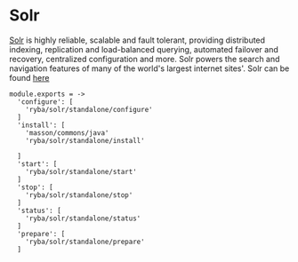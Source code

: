 
# Solr
[Solr](http://lucene.apache.org/solr/standalone/) is highly reliable, scalable and fault tolerant, providing distributed indexing, replication and load-balanced querying, automated failover and recovery, centralized configuration and more.
Solr powers the search and navigation features of many of the world's largest internet sites'. 
Solr can be found [here](http://wwwftp.ciril.fr/pub/apache/lucene/solr/standalone/)

    module.exports = ->
      'configure': [
        'ryba/solr/standalone/configure'
      ]
      'install': [
        'masson/commons/java'
        'ryba/solr/standalone/install'

      ]
      'start': [
        'ryba/solr/standalone/start'
      ]
      'stop': [
        'ryba/solr/standalone/stop'
      ]
      'status': [
        'ryba/solr/standalone/status'
      ]
      'prepare': [
        'ryba/solr/standalone/prepare'
      ]

